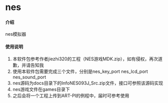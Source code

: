 # nes

#### 介绍
nes模拟器

#### 使用说明

1.  本软件包参考作者jiezhi320的工程（NES游戏MDK.zip），如有侵权，再次道歉，并请告知我
2.  使用本软件包需要完成三个文件，分别是nes_key_port nes_lcd_port nes_sound_port
3.  nes源码为docs目录下的InfoNES093J_Src.zip文件，接口可参照该源码实现
4.  nes游戏文件在games目录下
5.  之后会将一个工程上传到ART-PI的例程中，届时可参考使用

